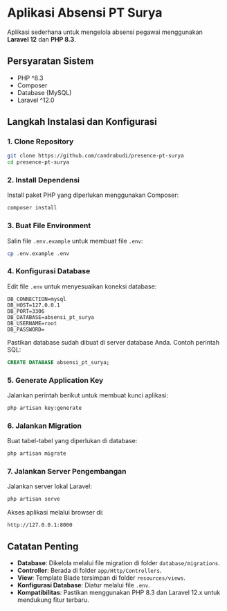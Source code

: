 # Aplikasi Absensi PT Surya

Aplikasi sederhana untuk mengelola absensi pegawai menggunakan **Laravel 12** dan **PHP 8.3**.

## Persyaratan Sistem

- PHP ^8.3
- Composer
- Database (MySQL)
- Laravel ^12.0

## Langkah Instalasi dan Konfigurasi

### 1. Clone Repository
```bash
git clone https://github.com/candrabudi/presence-pt-surya
cd presence-pt-surya
```

### 2. Install Dependensi
Install paket PHP yang diperlukan menggunakan Composer:
```bash
composer install
```

### 3. Buat File Environment
Salin file `.env.example` untuk membuat file `.env`:
```bash
cp .env.example .env
```

### 4. Konfigurasi Database
Edit file `.env` untuk menyesuaikan koneksi database:
```env
DB_CONNECTION=mysql
DB_HOST=127.0.0.1
DB_PORT=3306
DB_DATABASE=absensi_pt_surya
DB_USERNAME=root
DB_PASSWORD=
```

Pastikan database sudah dibuat di server database Anda. Contoh perintah SQL:
```sql
CREATE DATABASE absensi_pt_surya;
```

### 5. Generate Application Key
Jalankan perintah berikut untuk membuat kunci aplikasi:
```bash
php artisan key:generate
```

### 6. Jalankan Migration
Buat tabel-tabel yang diperlukan di database:
```bash
php artisan migrate
```

### 7. Jalankan Server Pengembangan
Jalankan server lokal Laravel:
```bash
php artisan serve
```

Akses aplikasi melalui browser di:
```
http://127.0.0.1:8000
```

## Catatan Penting
- **Database**: Dikelola melalui file migration di folder `database/migrations`.
- **Controller**: Berada di folder `app/Http/Controllers`.
- **View**: Template Blade tersimpan di folder `resources/views`.
- **Konfigurasi Database**: Diatur melalui file `.env`.
- **Kompatibilitas**: Pastikan menggunakan PHP 8.3 dan Laravel 12.x untuk mendukung fitur terbaru.